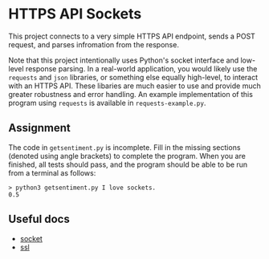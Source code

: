HTTPS API Sockets
=================

This project connects to a very simple HTTPS API endpoint, sends a POST request, and parses infromation from the response.

Note that this project intentionally uses Python's socket interface and low-level response parsing. In a real-world application, you would likely use the `requests` and `json` libraries, or something else equally high-level, to interact with an HTTPS API. These libaries are much easier to use and provide much greater robustness and error handling. An example implementation of this program using `requests` is available in `requests-example.py`.

Assignment
----------

The code in `getsentiment.py` is incomplete. Fill in the missing sections (denoted using angle brackets) to complete the program. When you are finished, all tests should pass, and the program should be able to be run from a terminal as follows:

```
> python3 getsentiment.py I love sockets.
0.5
```

Useful docs
-----------

- [socket](https://docs.python.org/3/library/socket.html)
- [ssl](https://docs.python.org/3/library/ssl.html)
